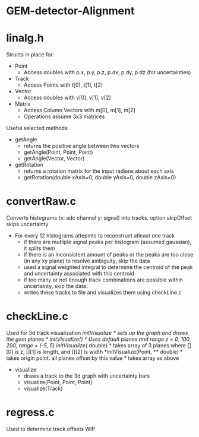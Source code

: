 # GEM-detector-Alignment

# linalg.h
Structs in place for:
  * Point
      * Access doubles with p.x, p.y, p.z, p.dx, p.dy, p.dz (for uncertainties)
  * Track 
      * Access Points with t[0], t[1], t[2]
  * Vector 
      * Access doubles with v[0], v[1], v[2]
  * Matrix
      * Access Column Vectors with m[0], m[1], m[2]
      * Operations assume 3x3 matrices

Useful selected methods:

  * getAngle 
    * returns the positive angle between two vectors
    * getAngle(Point, Point, Point)
    * getAngle(Vector, Vector)
  * getRotation 
    * returns a rotation matrix for the input radians about each axis
    * getRotation(double xAxis=0, double yAxis=0, double zAxis=0)
# convertRaw.c
Converts histograms (x: adc channel y: signal) into tracks. option skipOffset skips uncertainty 
  * For every 12 histograms attepmts to reconstruct atleast one track 
    * if there are mutliple signal peaks per histogram (assumed gaussian), it splits them
    * if there is an inconsistent amount of peaks or the peaks are too close (in any xy plane) to resolve ambiguity, skip the data
    * used a signal weighted integral to determine the centroid of the peak and uncertainty associated with this centroid
    * if too many or not enough track combinations are possible within uncertainty, skip the data.
    * writes these tracks to file and visualizes them using checkLine.c
# checkLine.c
Used for 3d track visualization
  *initVisualize
    * sets up the graph and draws the gem planes
    * initVisualize()
      * Uses default planes and range z = 0, 100, 200, range = (-5, 5)
    *initVisualize(** double)
      * takes array of 3 planes where [][0] is z, [][1] is length, and [][2] is width
    *initVisualize(Point, ** double)
      * takes origin point. all planes offset by this value
      * takes array as above
  * visualize
    * draws a track to the 3d graph with uncertainty bars
    * visualize(Point, Point, Point)
    * visualize(Track)
# regress.c
Used to determine track offsets
WIP
